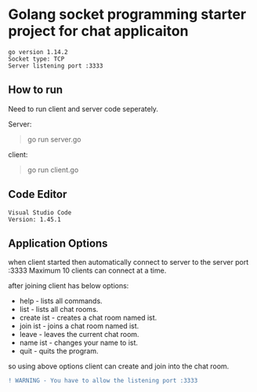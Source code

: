 # Golang socket programming starter project for chat applicaiton
`go version 1.14.2`\
`Socket type: TCP`\
`Server listening port :3333`



## How to run
Need to run client and server code seperately.

Server: 
> go run server.go

client:
> go run client.go

## Code Editor
`Visual Studio Code`\
`Version: 1.45.1`




## Application Options


when client started then automatically connect to server to the server port :3333
Maximum 10 clients can connect at a time.


after joining client has below options:

* help - lists all commands.
* list - lists all chat rooms.
* create ist - creates a chat room named ist.
* join ist - joins a chat room named ist.
* leave - leaves the current chat room.
* name ist - changes your name to ist.
* quit - quits the program.


so using above options client can create and join into the chat room.

```diff
! WARNING - You have to allow the listening port :3333
```
